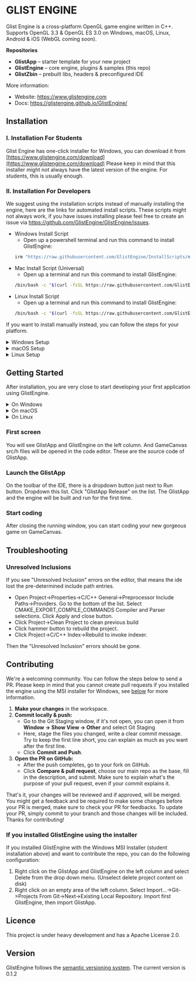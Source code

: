 # GLIST ENGINE

Glist Engine is a cross-platform OpenGL game engine written in C++.
Supports OpenGL 3.3 & OpenGL ES 3.0 on Windows, macOS, Linux, Android & iOS (WebGL coming soon).

**Repositories**  
- **GlistApp** – starter template for your new project  
- **GlistEngine** – core engine, plugins & samples (this repo)  
- **GlistZbin** – prebuilt libs, headers & preconfigured IDE  


More information:  
- Website: https://www.glistengine.com  
- Docs: https://glistengine.github.io/GlistEngine/  

## Installation

### I. Installation For Students

Glist Engine has one-click installer for Windows, you can download it from [https://www.glistengine.com/download](https://www.glistengine.com/download)
Please keep in mind that this installer might not always have the latest version of the engine. For students, this is usually enough.

### II. Installation For Developers

We suggest using the installation scripts instead of manually installing the engine, here are the links for automated install scripts.
These scripts might not always work, if you have issues installing please feel free to create an issue via https://github.com/GlistEngine/GlistEngine/issues.

- Windows Install Script
    - Open up a powershell terminal and run this command to install GlistEngine:
    ```bash
    irm "https://raw.githubusercontent.com/GlistEngine/InstallScripts/main/scripts/windows/install-glist.ps1" | iex
    ```
- Mac Install Script (Universal)
    - Open up a terminal and run this command to install GlistEngine:
    ```bash
    /bin/bash -c "$(curl -fsSL https://raw.githubusercontent.com/GlistEngine/InstallScripts/main/scripts/macos/install-glist.sh)"
    ```
- Linux Install Script
    - Open up a terminal and run this command to install GlistEngine:
    ```bash
    /bin/bash -c "$(curl -fsSL https://raw.githubusercontent.com/GlistEngine/InstallScripts/main/scripts/linux/install-glist.sh)"
    ```

If you want to install manually instead, you can follow the steps for your platform.

<details>
<summary>Windows Setup</summary>

**1. Install Git**  
Download the standalone installer from https://git-scm.com/download/win, then install it.

**2. Create folders**

Open up a command terminal, then run the following commands.

```powershell
mkdir C:\dev\glist\myglistapps
mkdir C:\dev\glist\zbin
```

**3. Go to zbin**

```powershell
cd C:\dev\glist\zbin
```

**4. Download zbin**
Download the .zip file from https://github.com/GlistEngine/glistzbin-win64/releases/latest, and then extract it into `C:\dev\glist\zbin`

**5. Back up one level**

```powershell
cd C:\dev\glist
```

**6. Clone GlistEngine**

```bash
git clone https://github.com/yourgithubusername/glistengine.git
```

**7. Clone GlistApp**

```powershell
cd C:\dev\glist\myglistapps
git clone https://github.com/yourgithubusername/glistapp.git
```

</details>

<details>
<summary>macOS Setup</summary>

**1. Install Xcode**

You can install Xcode via App Store, after the installation complete, open it and accept the end user agreement. You might need accept this agreement after some macOS updates. 

**2. Install Homebrew**

Homebrew is a package-manager that helps you manage packages/libraries, GlistEngine uses brew for some of it's dependencies. Run the following command in a terminal to install it.

```bash
/bin/bash -c "$(curl -fsSL https://raw.githubusercontent.com/Homebrew/install/HEAD/install.sh)"
```

**3. Install libs & config**

```bash
brew install llvm gcc@11 cmake glew glfw glm freetype assimp curl openssl pkg-config
export PATH=$PATH:~/usr/local/bin/cmake
sudo spctl --master-disable
```

**4. Create folders**

```bash
mkdir -p ~/dev/glist/{myglistapps,zbin}
```

**5. Go to zbin**

```bash
cd ~/dev/glist/zbin
```

**6. Download zbin**

* Apple Silicon:

  ```text
  https://github.com/GlistEngine/glistzbin-macos/releases/latest
  ```
* Intel:

  ```text
  https://github.com/GlistEngine/glistzbin-macos-x86_64/releases/latest
  ```

Extract into `~/dev/glist/zbin`

**7. Back up one level**

```bash
cd ~/dev/glist
```

**8. Clone GlistEngine**

```bash
git clone https://github.com/yourgithubusername/glistengine.git
```

**9. Clone GlistApp**

```bash
cd ~/dev/glist/myglistapps
git clone https://github.com/yourgithubusername/glistapp.git
```

</details>

<details>
<summary>Linux Setup</summary>

**1. Install prerequisites**

* Debian/Ubuntu:

  ```bash
  sudo apt-get install git cmake clang-14 libstdc++-12-dev libglew-dev \
    curl libcurl4-openssl-dev libssl-dev build-essential
  ```
* Fedora/RPM:

  ```bash
  sudo dnf install glm-devel glfw glfw-devel glew-devel freetype-devel \
    assimp assimp-devel curl curl-devel openssl-devel
  ```

**2. Create folders**

```bash
mkdir -p ~/dev/glist/{myglistapps,zbin}
```

**3. Go to zbin**

```bash
cd ~/dev/glist/zbin
```

**4. Download zbin**

```text
https://github.com/GlistEngine/glistzbin-linux/releases/latest
```

Extract into `~/dev/glist/zbin`

**5. Back up one level**

```bash
cd ~/dev/glist
```

**6. Clone GlistEngine**

```bash
git clone https://github.com/yourgithubusername/glistengine.git
```

**7. Clone GlistApp**

```bash
cd ~/dev/glist/myglistapps
git clone https://github.com/yourgithubusername/glistapp.git
```

</details>

## Getting Started
After installation, you are very close to start developing your first application using GlistEngine.

<details>
<summary>On Windows</summary>

If you used the installation script, you can use the shortcut created on your desktop to start GlistEngine Eclipse. 

If not, open your file explorer, go to `C:\dev\glist\zbin\glistzbin-win64` and double click **GlistEngine** to start the GlistEngine Eclipse.

</details>

<details>
<summary>On macOS</summary>

You can start GlistEngine Eclipse from Launchpad or Applications via Finder.
If you see "app is damaged...", open Applications via Finder and find GlistEngine Eclipse, then while holding option, right click to it. Then while still holding option, click Open.

</details>

<details>
<summary>On Linux</summary>

If you used the installation script, you can use the shortcut created on your desktop to start GlistEngine Eclipse. 

If not, open your file explorer, go to `~/dev/glist/zbin/glistzbin-linux` and double click **GlistEngine** to start the GlistEngine Eclipse.

</details>

### First screen
You will see GlistApp and GlistEngine on the left column. And GameCanvas src/h files will be opened in the code editor. These are the source code of GlistApp.


### Launch the GlistApp
On the toolbar of the IDE, there is a dropdown button just next to Run button. Dropdown this list. Click "GlistApp Release" on the list. The GlistApp and the engine will be built and run for the first time.


### Start coding
After closing the running window, you can start coding your new gorgeous game on GameCanvas.


## Troubleshooting

### Unresolved Inclusions

If you see "Unresolved Inclusion" errors on the editor, that means the ide lost the pre-determined include path entries.

- Open Project->Properties->C/C++ General->Preprocessor Include Paths->Providers. Go to the bottom of the list. Select CMAKE_EXPORT_COMPILE_COMMANDS Compiler and Parser selections. Click Apply and close button.
- Click Project->Clean Project to clean previous build
- Click hammer button to rebuild the project.
- Click Project->C/C++ Index->Rebuild to invoke indexer.

Then the "Unresolved Inclusion" errors should be gone.


## Contributing

We're a welcoming community. You can follow the steps below to send a PR. Please keep in mind that you cannot create pull requests if you installed the engine using the MSI installer for Windows, see [below](#if-you-installed-glistengine-using-the-installer) for more information.

1. **Make your changes** in the workspace.  
4. **Commit locally & push:**  
   - Go to the Git Staging window, if it's not open, you can open it from **Window -> Show View -> Other** and select Git Staging  
   - Here, stage the files you changed, write a clear commit message. Try to keep the first line short, you can explain as much as you want after the first line.  
   - Click **Commit and Push**.  
5. **Open the PR on GitHub:**  
   - After the push completes, go to your fork on GitHub.  
   - Click **Compare & pull request**, choose our main repo as the base, fill in the description, and submit. Make sure to explain what's the purpose of your pull request, even if your commit explains it.

That's it, your changes will be reviewed and if approved, will be merged. You might get a feedback and be required to make some changes before your PR is merged, make sure to check your PR for feedbacks. To update your PR, simply commit to your branch and those changes will be included. Thanks for contributing!  

### If you installed GlistEngine using the installer

If you installed GlistEngine with the Windows MSI Installer (student installation above) and want to contribute the repo, you can do the following configuration:

1. Right click on the GlistApp and GlistEngine on the left column and select Delete from the drop down menu. (Unselect delete project content on disk)
2. Right click on an empty area of the left column. Select Import...->Git->Projects From Git->Next->Existing Local Repository. Import first GlistEngine, then import GlistApp.


## Licence

This project is under heavy development and has a Apache License 2.0.


## Version

GlistEngine follows the [semantic versioning system](https://semver.org/). The current version is 0.1.2
